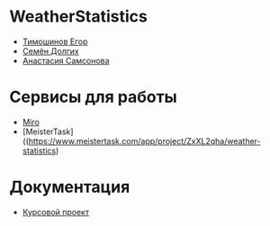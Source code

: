 # WeatherStatistics
* [Тимошинов Егор](https://github.com/Morgomir1)
* [Семён Долгих]()
* [Анастасия Самсонова]()

# Сервисы для работы
* [Miro](https://miro.com/app/board/uXjVMdmeG98=/)
* [MeisterTask]((https://www.meistertask.com/app/project/ZxXL2qha/weather-statistics)

# Документация
* [Курсовой проект]()
